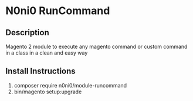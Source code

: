 # N0ni0 RunCommand


Description
-----------
Magento 2 module to execute any magento command or custom command in a class in a clean and easy way


Install Instructions
-------------------------
1. composer require n0ni0/module-runcommand
2. bin/magento setup:upgrade

